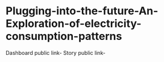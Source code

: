 # Plugging-into-the-future-An-Exploration-of-electricity-consumption-patterns
Dashboard public link- 
Story public link- 

